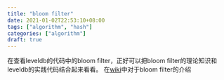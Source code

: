 ```yaml
---
title: "bloom filter"
date: 2021-01-02T22:53:10+08:00
tags: ["algorithm", "hash"]
categories: ["algorithm"]
draft: true
---
```


在查看leveldb的代码中的bloom filter，正好可以把bloom filter的理论知识和leveldb的实践代码结合起来看看。
在[wiki](https://en.wikipedia.org/wiki/Bloom_filter)中对于bloom filter的介绍